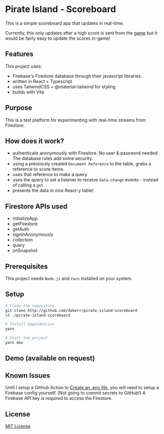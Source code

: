 Pirate Island - Scoreboard
===========
This is a simple scoreboard app that updates in real-time.

Currently, this only updates after a high score is sent from the [game](https://github.com/dakerr/pirate-island-pixijs) but it would be fairly easy to update the scores in-game!

## Features
This project uses:
- Firebase's Firestore database through their javascript libraries.
- written in React + Typescript
- uses TailwindCSS + @material-tailwind for styling
- builds with Vite

## Purpose
This is a test platform for experimenting with real-time streams from Firestore.

## How does it work?
- authenticate anonymously with Firestore. No user & password needed.  The database 
rules add some security.
- using a previously created `Document Reference` to the table, grabs a reference to score items.
- uses that reference to make a query
- uses the query to set a listener to receive `data-change` events - instead of calling a `get`
- presents the data in nice React-y table!

## Firestore APIs used
- initializeApp
- getFirestore
- getAuth
- signInAnonymously
- collection
- query
- onSnapshot

## Prerequisites
This project needs `Node.js` and `Yarn` installed on your system.

## Setup
```bash
# Clone the repository
git clone http://github.com/dakerr/pirate-island-scoreboard
cd ./pirate-island-scoreboard

# Install dependencies
yarn

# Start the project
yarn dev
```
## Demo (available on request)

## Known Issues
Until I setup a GitHub Action to [Create an .env file](https://github.com/marketplace/actions/create-env-file), you will need to setup a Firebase config yourself.  (Not going to commit secrets to GitHub!)  A Firebase API key is required to access the Firestore.  

## License
[MIT License](https://opensource.org/licenses/MIT)


